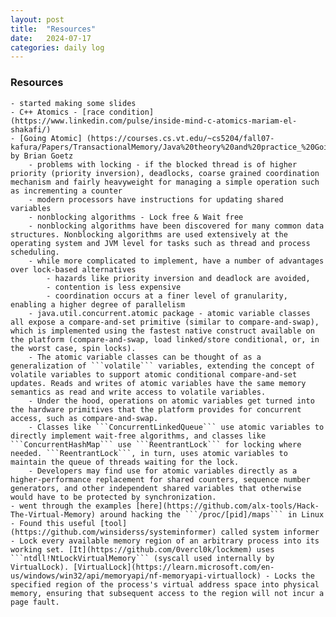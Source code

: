 ```yaml
---
layout: post
title:  "Resources"
date:   2024-07-17
categories: daily log
---
```


### Resources
    - started making some slides
    - C++ Atomics - [race condition](https://www.linkedin.com/pulse/inside-mind-c-atomics-mariam-el-shakafi/)
    - [Going Atomic] (https://courses.cs.vt.edu/~cs5204/fall07-kafura/Papers/TransactionalMemory/Java%20theory%20and%20practice_%20Going%20atomic.pdf) by Brian Goetz 
        - problems with locking - if the blocked thread is of higher priority (priority inversion), deadlocks, coarse grained coordination mechanism and fairly heavyweight for managing a simple operation such as incrementing a counter
        - modern processors have instructions for updating shared variables 
        - nonblocking algorithms - Lock free & Wait free
        - nonblocking algorithms have been discovered for many common data structures. Nonblocking algorithms are used extensively at the operating system and JVM level for tasks such as thread and process scheduling.
        - while more complicated to implement, have a number of advantages over lock-based alternatives 
            - hazards like priority inversion and deadlock are avoided, 
            - contention is less expensive
            - coordination occurs at a finer level of granularity, enabling a higher degree of parallelism
        - java.util.concurrent.atomic package - atomic variable classes all expose a compare-and-set primitive (similar to compare-and-swap), which is implemented using the fastest native construct available on the platform (compare-and-swap, load linked/store conditional, or, in the worst case, spin locks).
        - The atomic variable classes can be thought of as a generalization of ```volatile``` variables, extending the concept of volatile variables to support atomic conditional compare-and-set updates. Reads and writes of atomic variables have the same memory semantics as read and write access to volatile variables.
        - Under the hood, operations on atomic variables get turned into the hardware primitives that the platform provides for concurrent access, such as compare-and-swap.
        - Classes like ```ConcurrentLinkedQueue``` use atomic variables to directly implement wait-free algorithms, and classes like ```ConcurrentHashMap``` use ```ReentrantLock``` for locking where needed. ```ReentrantLock```, in turn, uses atomic variables to maintain the queue of threads waiting for the lock.
        - Developers may find use for atomic variables directly as a higher-performance replacement for shared counters, sequence number generators, and other independent shared variables that otherwise would have to be protected by synchronization.
    - went through the examples [here](https://github.com/alx-tools/Hack-The-Virtual-Memory) around hacking the ```/proc/[pid]/maps``` in Linux
    - Found this useful [tool](https://github.com/winsiderss/systeminformer) called system informer
    - Lock every available memory region of an arbitrary process into its working set. [It](https://github.com/0vercl0k/lockmem) uses ```ntdll!NtLockVirtualMemory``` (syscall used internally by VirtualLock). [VirtualLock](https://learn.microsoft.com/en-us/windows/win32/api/memoryapi/nf-memoryapi-virtuallock) - Locks the specified region of the process's virtual address space into physical memory, ensuring that subsequent access to the region will not incur a page fault.
